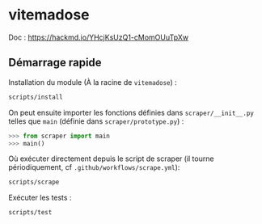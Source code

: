 # vitemadose

Doc : https://hackmd.io/YHcjKsUzQ1-cMomOUuTpXw

## Démarrage rapide

Installation du module (À la racine de `vitemadose`) :

```bash
scripts/install
```

On peut ensuite importer les fonctions définies dans `scraper/__init__.py`
telles que `main` (définie dans `scraper/prototype.py`) :

```python
>>> from scraper import main
>>> main()
```

Où exécuter directement depuis le script de scraper (il tourne périodiquement,
cf `.github/workflows/scrape.yml`):

```bash
scripts/scrape
```

Exécuter les tests :

```bash
scripts/test
```
